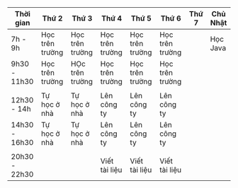 | Thời gian | Thứ 2 | Thứ 3 | Thứ 4 | Thứ 5 | Thứ 6 | Thứ 7 | Chủ Nhật |
|-----------|-------|-------|-------|-------|-------|-------|----------|
| 7h - 9h | Học trên trường | Học trên trường | Học trên trường | Học trên trường | Học trên trường | | Học Java|
| 9h30 - 11h30 | Học trên trường | HỌc trên trường | Học trên trường | Học trên trường | Học trên trường | | |
| | | | | | | | |
| 12h30 - 14h | Tự học ở nhà | Tự học ở nhà | Lên công ty| Lên công ty | Lên công ty | | |
| 14h30 - 16h30 | Tự học ở nhà |Tự học ở nhà | Lên công ty | Lên công ty| Lên công ty | | |
| | | | | | | | |
| 20h30 - 22h30 | | | Viết tài liệu | Viết tài liệu | Viết tài liệu | | |
